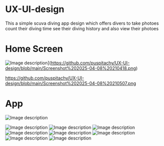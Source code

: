 # UX-UI-design

This a simple scuva diving app design which offers divers to take photoes count their diving time see their diving history and also view their photoes 

# Home Screen
![Image description](https://github.com/your-username/your-repository-name/blob/main/path-to-image.png)](https://github.com/puspitachy/UX-UI-design/blob/main/Screenshot%202025-04-08%20210418.png)

https://github.com/puspitachy/UX-UI-design/blob/main/Screenshot%202025-04-08%20210507.png

# App
![Image description](https://github.com/puspitachy/UX-UI-design/blob/main/Screenshot%202025-04-08%20210559.png)

![Image description](https://github.com/puspitachy/UX-UI-design/blob/main/Screenshot%202025-04-08%20210559.png)
![Image description](https://github.com/puspitachy/UX-UI-design/blob/main/Screenshot%202025-04-08%20210618.png)
![Image description](https://github.com/puspitachy/UX-UI-design/blob/main/Screenshot%202025-04-08%20210651.png)
![Image description](https://github.com/puspitachy/UX-UI-design/blob/main/Screenshot%202025-04-08%20210709.png)
![Image description](https://github.com/puspitachy/UX-UI-design/blob/main/Screenshot%202025-04-08%20210731.png)
![Image description](https://github.com/puspitachy/UX-UI-design/blob/main/Screenshot%202025-04-08%20210709.png)
![Image description](https://github.com/puspitachy/UX-UI-design/blob/main/Screenshot%202025-04-08%20210755.png)
![Image description](https://github.com/puspitachy/UX-UI-design/blob/main/Screenshot%202025-04-08%20210817.png)



